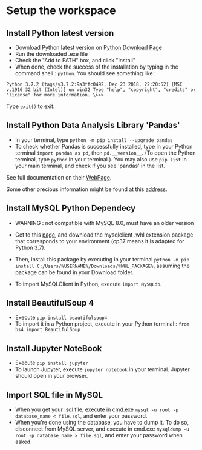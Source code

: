 # Setup the workspace

## Install Python latest version

- Download Python latest version on [Python Download Page](https://www.python.org/downloads/ "Python Download Page")
- Run the downloaded .exe file
- Check the "Add to PATH" box, and click "Install"
- When done, check the success of the installation
by typing in the command shell : `python`. You should see something like :

`Python 3.7.2 (tags/v3.7.2:9a3ffc0492, Dec 23 2018, 22:20:52) [MSC v.1916 32 bit (Intel)] on win32
Type "help", "copyright", "credits" or "license" for more information.
\>>> .`

Type `exit()` to exit.

## Install Python Data Analysis Library 'Pandas'

- In your terminal, type `python -m pip install --upgrade pandas`
- To check whether Pandas is successfully installed, type in your Python terminal `import pandas as pd`, then `pd.__version__`.
(To open the Python terminal, type `python` in your terminal.).
You may also use `pip list` in your main terminal, and check if you see 'pandas' in the list.

See full documentation on their [WebPage](http://pandas.pydata.org/pandas-docs/stable/ "Pandas Documentation").

Some other precious information might be found at this [address](https://www.analyticsvidhya.com/blog/2016/01/complete-tutorial-learn-data-science-python-scratch-2/).

## Install MySQL Python Dependecy

- WARNING : not compatible with MySQL 8.0, must have an older version

- Get to this [page](https://www.lfd.uci.edu/~gohlke/pythonlibs/#mysqlclient), and download the mysqlclient .whl extension package that corresponds to your environment (cp37 means it is adapted for Python 3.7).
- Then, install this package by executing in your terminal `python -m pip install C:/Users/%USERNAME%/Downloads/%WHL_PACKAGE%`, assuming the package can be found in your Download folder.
- To import MySQLClient in Python, execute `import MySQLdb`.

## Install BeautifulSoup 4

- Execute `pip install beautifulsoup4`
- To import it in a Python project, execute in your Python terminal : `from bs4 import BeautifulSoup`

## Install Jupyter NoteBook

- Execute `pip install jupyter`
- To launch Jupyter, execute `jupyter notebook` in your terminal. Jupyter should open in your browser.

## Import SQL file in MySQL

- When you get your .sql file, execute in cmd.exe `mysql -u root -p database_name < file.sql`, and enter your password.
- When you're done using the database, you have to dump it. To do so, disconnect from MySQL server, and execute in cmd.exe `mysqldump -u root -p database_name > file.sql`, and enter your password when asked.
